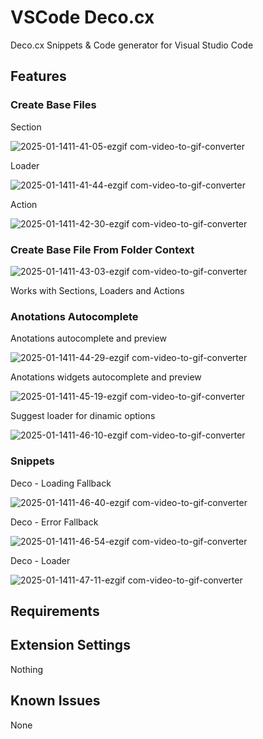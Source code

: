 # VSCode Deco.cx

Deco.cx Snippets & Code generator for Visual Studio Code

## Features 

### Create Base Files

Section

![2025-01-1411-41-05-ezgif com-video-to-gif-converter](https://github.com/user-attachments/assets/fe413c0b-d1cd-4843-9761-74cccb8d25a2)

Loader

![2025-01-1411-41-44-ezgif com-video-to-gif-converter](https://github.com/user-attachments/assets/d0631612-4665-449a-a705-0db15ccb29e2)

Action

![2025-01-1411-42-30-ezgif com-video-to-gif-converter](https://github.com/user-attachments/assets/496f8d38-2829-4350-94f4-4beeeae4e24b)

### Create Base File From Folder Context 

![2025-01-1411-43-03-ezgif com-video-to-gif-converter](https://github.com/user-attachments/assets/df247595-f202-426a-8b02-dade5d296b3c)

Works with Sections, Loaders and Actions

### Anotations Autocomplete

Anotations autocomplete and preview

![2025-01-1411-44-29-ezgif com-video-to-gif-converter](https://github.com/user-attachments/assets/3bfedd87-142f-4b15-b308-445755e277b7)

Anotations widgets autocomplete and preview

![2025-01-1411-45-19-ezgif com-video-to-gif-converter](https://github.com/user-attachments/assets/788baf4b-1c86-4153-b7ea-af8968f42c57)

Suggest loader for dinamic options

![2025-01-1411-46-10-ezgif com-video-to-gif-converter](https://github.com/user-attachments/assets/41b4c49f-3180-4f43-87c5-e9d5645716b9)


### Snippets

Deco - Loading Fallback

![2025-01-1411-46-40-ezgif com-video-to-gif-converter](https://github.com/user-attachments/assets/27ccd693-e6f6-4d7a-8595-5f203e5f412f)

Deco - Error Fallback

![2025-01-1411-46-54-ezgif com-video-to-gif-converter](https://github.com/user-attachments/assets/71a33ef0-8f33-42c1-8edb-b040042ada9b)

Deco - Loader

![2025-01-1411-47-11-ezgif com-video-to-gif-converter](https://github.com/user-attachments/assets/ce4eb443-413b-41da-9abe-0d945987bff7)


## Requirements


## Extension Settings

Nothing

## Known Issues

None
